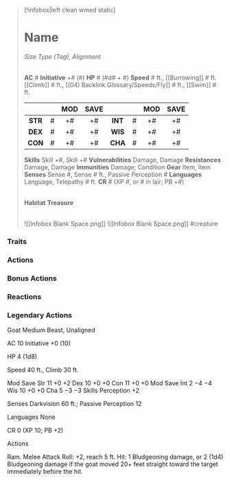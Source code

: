 > [!infobox|left clean wmed static]
> # Name
> *Size Type (Tag), Alignment*
> 
> | |
> | - |
> **AC** # **Initiative** +# (#)
> **HP** # (#d# + #)
> **Speed** # ft., [[Burrowing]] # ft. [[Climb]] # ft., [[04) Backlink Glossary/Speeds/Fly]] # ft., [[Swim]] # ft.
> 
> | | | MOD | SAVE | | | MOD | SAVE |
> | :-: | :-: | :-: | :-: | :-: | :-: | :-: | :-: |
> | **STR** | # | +# | +# | **INT** | # | +# | +# | 
> | **DEX** | # | +# | +# | **WIS** | # | +# | +# |
> | **CON** | # | +# | +# | **CHA** | # | +# | +# |
> **Skills** Skill +#, Skill +#
> **Vulnerabilities** Damage, Damage
> **Resistances** Damage, Damage
> **Immunities** Damage; Condition
> **Gear** Item, Item
> **Senses** Sense #, Sense # ft., Passive Perception #
> **Languages** Language, Telepathy # ft.
> **CR** # (XP #, or # in lair; PB +#)
>
> | |
> | - |
> **Habitat**
> **Treasure**
> 
> | |
> | - |
> ![[Infobox Blank Space.png]]
> ![[Infobox Blank Space.png]]
> #creature 


### Traits
### Actions
### Bonus Actions
### Reactions
### Legendary Actions
Goat
Medium Beast, Unaligned

AC 10 Initiative +0 (10)

HP 4 (1d8)

Speed 40 ft., Climb 30 ft.

Mod	Save
Str	11	+0	+2
Dex	10	+0	+0
Con	11	+0	+0
Mod	Save
Int	2	−4	−4
Wis	10	+0	+0
Cha	5	−3	−3
Skills Perception +2

Senses Darkvision 60 ft.; Passive Perception 12

Languages None

CR 0 (XP 10; PB +2)

Actions

Ram. Melee Attack Roll: +2, reach 5 ft. Hit: 1 Bludgeoning damage, or 2 (1d4) Bludgeoning damage if the goat moved 20+ feet straight toward the target immediately before the hit.